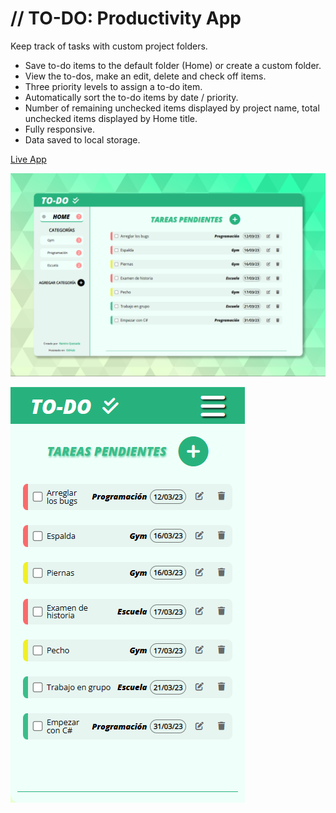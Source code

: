 # // TO-DO: Productivity App

Keep track of tasks with custom project folders.

- Save to-do items to the default folder (Home) or create a custom folder.
- View the to-dos, make an edit, delete and check off items.
- Three priority levels to assign a to-do item.
- Automatically sort the to-do items by date / priority.
- Number of remaining unchecked items displayed by project name, total unchecked items displayed by Home title.
- Fully responsive.
- Data saved to local storage.


[Live App](https://ramessj.github.io/To-Do-List/)

![alt text](https://raw.githubusercontent.com/ramessj/To-Do-List/main/todo-full.png "Desktop App Preview")

![alt text](https://raw.githubusercontent.com/ramessj/To-Do-List/main/todo-mobile.png "Mobile App Preview")